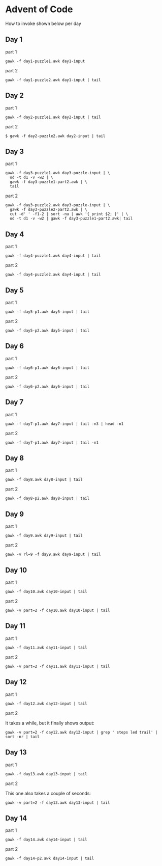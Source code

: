 # Advent of Code
How to invoke shown below per day
## Day 1
part 1

```gawk -f day1-puzzle1.awk day1-input```

part 2

```gawk -f day1-puzzle2.awk day1-input | tail```


## Day 2
part 1

```gawk -f day2-puzzle1.awk day2-input | tail```

part 2

```$ gawk -f day2-puzzle2.awk day2-input | tail```


## Day 3
part 1

```
gawk -f day3-puzzle1.awk day3-puzzle-input | \
  od -t d1 -v -w2 | \
  gawk -f day3-puzzle1-part2.awk | \
  tail
```

part 2

```
gawk -f day3-puzzle2.awk day3-puzzle-input | \
  gawk -f day3-puzzle2-part2.awk | \
  cut -d' ' -f1-2 | sort -nu | awk '{ print $2; }' | \
  od -t d1 -v -w2 | gawk -f day3-puzzle1-part2.awk| tail
```


## Day 4
part 1

```
gawk -f day4-puzzle1.awk day4-input | tail
```

part 2

```
gawk -f day4-puzzle2.awk day4-input | tail
```


## Day 5
part 1

```
gawk -f day5-p1.awk day5-input | tail
```

part 2

```
gawk -f day5-p2.awk day5-input | tail
```

## Day 6
part 1

```
gawk -f day6-p1.awk day6-input | tail
```

part 2

```
gawk -f day6-p2.awk day6-input | tail
```

## Day 7
part 1

```
gawk -f day7-p1.awk day7-input | tail -n3 | head -n1
```

part 2
```
gawk -f day7-p1.awk day7-input | tail -n1
```

## Day 8
part 1

```
gawk -f day8.awk day8-input | tail
```

part 2

```
gawk -f day8-p2.awk day8-input | tail
```

## Day 9
part 1

```
gawk -f day9.awk day9-input | tail
```

part 2

```
gawk -v rl=9 -f day9.awk day9-input | tail
```

## Day 10
part 1

```
gawk -f day10.awk day10-input | tail
```

part 2

```
gawk -v part=2 -f day10.awk day10-input | tail
```

## Day 11
part 1

```
gawk -f day11.awk day11-input | tail
```

part 2

```
gawk -v part=2 -f day11.awk day11-input | tail
```

## Day 12
part 1

```
gawk -f day12.awk day12-input | tail
```

part 2

It takes a while, but it finally shows output:

```
gawk -v part=2 -f day12.awk day12-input | grep ' steps led trail' | sort -nr | tail
```

## Day 13
part 1

```
gawk -f day13.awk day13-input | tail
```

part 2

This one also takes a couple of seconds:

```
gawk -v part=2 -f day13.awk day13-input | tail
```

## Day 14
part 1

```
gawk -f day14.awk day14-input | tail
```

part 2

```
gawk -f day14-p2.awk day14-input | tail
```
